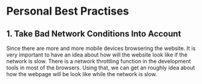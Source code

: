 # Personal Best Practises

## 1. Take Bad Network Conditions Into Account

Since there are more and more mobile devices browsering the website. It is very important to have an idea about how will the website look like if the network is slow. There is a network throttling function in the development tools in most of the browsers. Using that, we can get an roughly idea about how the webpage will be look like while the network is slow.
